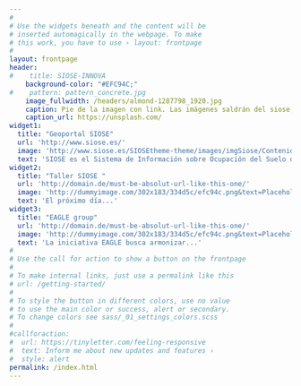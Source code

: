 ```yaml
---
#
# Use the widgets beneath and the content will be
# inserted automagically in the webpage. To make
# this work, you have to use › layout: frontpage
#
layout: frontpage
header:
#    title: SIOSE-INNOVA
    background-color: "#EFC94C;"
#    pattern: pattern_concrete.jpg
    image_fullwidth: /headers/almond-1287798_1920.jpg
    caption: Pie de la imagen con link. Las imágenes saldrán del siose, vuelos, históricos, etc
    caption_url: https://unsplash.com/
widget1:
  title: "Geoportal SIOSE"
  url: 'http://www.siose.es/'
  image: 'http://www.siose.es/SIOSEtheme-theme/images/imgSiose/Contenidos/Figura_MDOO.png'
  text: 'SIOSE es el Sistema de Información sobre Ocupación del Suelo de España, integrado dentro del Plan Nacional de Observación del Territorio (PNOT) cuyo objetivo es generar una base de datos de Ocupación del Suelo para toda España...'
widget2:
  title: "Taller SIOSE "
  url: 'http://domain.de/must-be-absolut-url-like-this-one/'
  image: 'http://dummyimage.com/302x183/334d5c/efc94c.png&text=Placeholder'
  text: 'El próximo día...'
widget3:
  title: "EAGLE group"
  url: 'http://domain.de/must-be-absolut-url-like-this-one/'
  image: 'http://dummyimage.com/302x183/334d5c/efc94c.png&text=Placeholder'
  text: 'La iniciativa EAGLE busca armonizar...'
#
# Use the call for action to show a button on the frontpage
#
# To make internal links, just use a permalink like this
# url: /getting-started/
#
# To style the button in different colors, use no value
# to use the main color or success, alert or secondary.
# To change colors see sass/_01_settings_colors.scss
#
#callforaction:
#  url: https://tinyletter.com/feeling-responsive
#  text: Inform me about new updates and features ›
#  style: alert
permalink: /index.html
---
```



